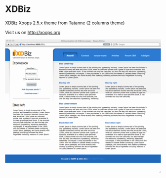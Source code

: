 # XDBiz
XDBiz Xoops 2.5.x theme from Tatanne (2 columns theme)

Visit us on http://xoops.org
 
![Theme Preview](/shot.gif) 
